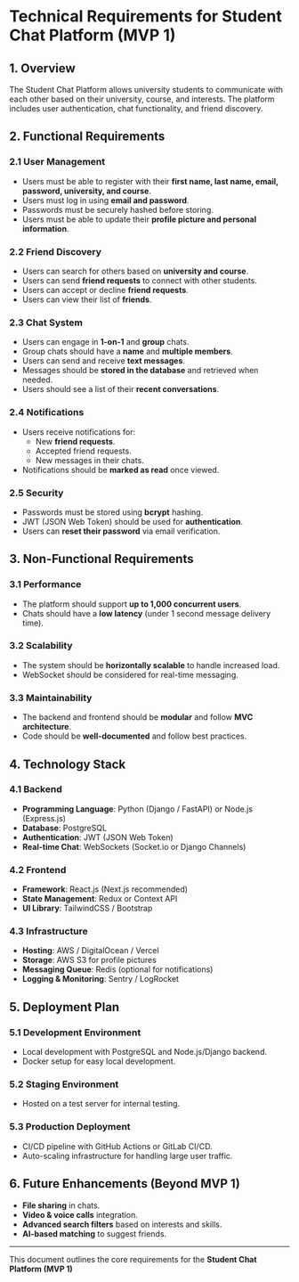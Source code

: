# **Technical Requirements for Student Chat Platform (MVP 1\)**

## **1\. Overview**

The Student Chat Platform allows university students to communicate with each other based on their university, course, and interests. The platform includes user authentication, chat functionality, and friend discovery.

## **2\. Functional Requirements**

### **2.1 User Management**

* Users must be able to register with their **first name, last name, email, password, university, and course**.  
* Users must log in using **email and password**.  
* Passwords must be securely hashed before storing.  
* Users must be able to update their **profile picture and personal information**.

### **2.2 Friend Discovery**

* Users can search for others based on **university and course**.  
* Users can send **friend requests** to connect with other students.  
* Users can accept or decline **friend requests**.  
* Users can view their list of **friends**.

### **2.3 Chat System**

* Users can engage in **1-on-1** and **group** chats.  
* Group chats should have a **name** and **multiple members**.  
* Users can send and receive **text messages**.  
* Messages should be **stored in the database** and retrieved when needed.  
* Users should see a list of their **recent conversations**.

### **2.4 Notifications**

* Users receive notifications for:  
  * New **friend requests**.  
  * Accepted friend requests.  
  * New messages in their chats.  
* Notifications should be **marked as read** once viewed.

### **2.5 Security**

* Passwords must be stored using **bcrypt** hashing.  
* JWT (JSON Web Token) should be used for **authentication**.  
* Users can **reset their password** via email verification.

## **3\. Non-Functional Requirements**

### **3.1 Performance**

* The platform should support **up to 1,000 concurrent users**.  
* Chats should have a **low latency** (under 1 second message delivery time).

### **3.2 Scalability**

* The system should be **horizontally scalable** to handle increased load.  
* WebSocket should be considered for real-time messaging.

### **3.3 Maintainability**

* The backend and frontend should be **modular** and follow **MVC architecture**.  
* Code should be **well-documented** and follow best practices.

## **4\. Technology Stack**

### **4.1 Backend**

* **Programming Language**: Python (Django / FastAPI) or Node.js (Express.js)  
* **Database**: PostgreSQL  
* **Authentication**: JWT (JSON Web Token)  
* **Real-time Chat**: WebSockets (Socket.io or Django Channels)

### **4.2 Frontend**

* **Framework**: React.js (Next.js recommended)  
* **State Management**: Redux or Context API  
* **UI Library**: TailwindCSS / Bootstrap

### **4.3 Infrastructure**

* **Hosting**: AWS / DigitalOcean / Vercel  
* **Storage**: AWS S3 for profile pictures  
* **Messaging Queue**: Redis (optional for notifications)  
* **Logging & Monitoring**: Sentry / LogRocket

## **5\. Deployment Plan**

### **5.1 Development Environment**

* Local development with PostgreSQL and Node.js/Django backend.  
* Docker setup for easy local development.

### **5.2 Staging Environment**

* Hosted on a test server for internal testing.

### **5.3 Production Deployment**

* CI/CD pipeline with GitHub Actions or GitLab CI/CD.  
* Auto-scaling infrastructure for handling large user traffic.

## **6\. Future Enhancements (Beyond MVP 1\)**

* **File sharing** in chats.  
* **Video & voice calls** integration.  
* **Advanced search filters** based on interests and skills.  
* **AI-based matching** to suggest friends.

---

This document outlines the core requirements for the **Student Chat Platform (MVP 1\)**

